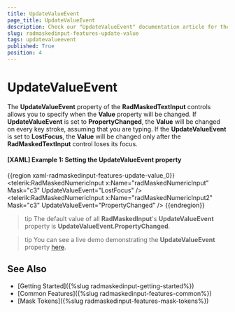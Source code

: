 ```yaml
---
title: UpdateValueEvent
page_title: UpdateValueEvent
description: Check our "UpdateValueEvent" documentation article for the RadMaskedInput WPF control.
slug: radmaskedinput-features-update-value
tags: updatevalueevent
published: True
position: 4
---
```


# UpdateValueEvent

The __UpdateValueEvent__ property of the __RadMaskedTextInput__ controls allows you to specify when the __Value__ property will be changed. If __UpdateValueEvent__ is set to __PropertyChanged__, the __Value__ will be changed on every key stroke, assuming that you are typing. If the __UpdateValueEvent__ is set to __LostFocus__, the __Value__ will be changed only after the __RadMaskedTextInput__ control loses its focus.

#### __[XAML] Example 1: Setting the UpdateValueEvent property__
{{region xaml-radmaskedinput-features-update-value_0}}
	<!--  Setting UpdateValueEvent to LostFocus  -->
	<telerik:RadMaskedNumericInput x:Name="radMaskedNumericInput" 
							Mask="c3"
							UpdateValueEvent="LostFocus" />
	<!--  Setting UpdateValueEvent to PropertyChanged  -->
	<telerik:RadMaskedNumericInput x:Name="radMaskedNumericInput2" 
							Mask="c3"
							UpdateValueEvent="PropertyChanged" />
{{endregion}}

>tip The default value of all __RadMaskedInput__'s __UpdateValueEvent__ property is __UpdateValueEvent.PropertyChanged__.

>tip You can see a live demo demonstrating the __UpdateValueEvent__ property [here](https://demos.telerik.com/silverlight/#MaskedInput/MaskedNumericInput).

## See Also
 * [Getting Started]({%slug radmaskedinput-getting-started%})
 * [Common Features]({%slug radmaskedinput-features-common%})
 * [Mask Tokens]({%slug radmaskedinput-features-mask-tokens%})